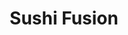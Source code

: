---
layout: place
title: "Sushi Fusion"
permalink: /florida/lauderdale-by-the-sea/sushi-fusion.html
stateAbbr: FL
stateName: Florida
cityName: Lauderdale-By-The-Sea
place_id: ChIJZRgJX2P92IgRax8AKi55GEo
photos:
  - name: >-
      places/ChIJZRgJX2P92IgRax8AKi55GEo/photos/AeeoHcLP2-5PsB8O1FJ1RITvUi4oaAPu74QI76KqVro0UhUjqxXx3tWHYm1vM9e6zgOk6b9Fq7ryaT8eHqtPdFjA4FV4UsBBUfMzSE75QUGPDRAH0RhGWLDlLI7WQFm9EqsWhZPETHW8Fo687EnXGo-4DWwTmUXTrkBSijhYofreQAjXhbkcJEMiNERBnV9TvU26PXs7vlCfADm2wZDueVPr51T9kIFDn9dhrZd7p5Jm9noMiMmY8ZLmP5e0ogsMSH1azPjwvencSupakSmR72BmdeVg3FmMVxrsF2obvOuJfiTFNKJH_4tloXL_Ar9uPPcWB7MYrNry_YLUQRS9cxRSxbibZDUHve3q6EYf_KuYDgYhvsndixMKURkAha0JBVwMazy1JmY1gggPhLDFU8VBCY5alO8Li5fktLAhN3RehkJpyPQu
    widthPx: 3024
    heightPx: 4032
    authorAttributions:
      - displayName: Cassie4486
        uri: https://maps.google.com/maps/contrib/110396231152601474409
        photoUri: >-
          https://lh3.googleusercontent.com/a-/ALV-UjXDOj8jz_M-8y7ix1glGo1sHw7t7KNsDJHmH3YuFseFrw5uXiQ=s100-p-k-no-mo
    flagContentUri: >-
      https://www.google.com/local/imagery/report/?cb_client=maps_api_places.places_api&image_key=!1e10!2sCIHM0ogKEICAgIDZ6aDB1wE&hl=en-US
    googleMapsUri: >-
      https://www.google.com/maps/place//data=!3m4!1e2!3m2!1sCIHM0ogKEICAgIDZ6aDB1wE!2e10!4m2!3m1!1s0x88d8fd635f091865:0x4a18792e2a001f6b
  - name: >-
      places/ChIJZRgJX2P92IgRax8AKi55GEo/photos/AeeoHcJNJmVj7WcPCJudknJB3mUQR-BAvBD6SCWqtgJ39gfAk5NIWB0ffsP3uflq2bwl0U7y0uzk5sDTsIoJyDbqkjnhc8ZdujFFGvkHJOfHGawj37emi6df2xnKYyD9h3fpG5WTDXeBgzZfKr7D3o6-GoPgSpW56AZVIKRfAuFb_3db6rL_a-dwYP1-NbqXIRNCs1rOR3O1akKd_L870JfNK0pX9vbbJ-QJbX_oFAVGuPx0jM9Yv6asXc4a9_vQLp1Dj76MrOev1L4euS97ztA_vS9RYVAJTlLgmgdTpxB5-C_XgQ
    widthPx: 2880
    heightPx: 1916
    authorAttributions:
      - displayName: Sushi Fusion
        uri: https://maps.google.com/maps/contrib/100821762344596787956
        photoUri: >-
          https://lh3.googleusercontent.com/a-/ALV-UjVinPx3WV_B5nJmWe2be9PFLbOo1I2dSipXTNrv1d28F79imSAG=s100-p-k-no-mo
    flagContentUri: >-
      https://www.google.com/local/imagery/report/?cb_client=maps_api_places.places_api&image_key=!1e10!2sAF1QipMz2cyR7e-f3iYxYvZ0bqS2q0NK-ACEI0fTDg3C&hl=en-US
    googleMapsUri: >-
      https://www.google.com/maps/place//data=!3m4!1e2!3m2!1sAF1QipMz2cyR7e-f3iYxYvZ0bqS2q0NK-ACEI0fTDg3C!2e10!4m2!3m1!1s0x88d8fd635f091865:0x4a18792e2a001f6b
  - name: >-
      places/ChIJZRgJX2P92IgRax8AKi55GEo/photos/AeeoHcJCD57rBhZCjmyVyQnntmFcr767ghiVTnzv3R100DqsOAH_Z64o4aQ3sHXLwUKqDXDt3OL0Swx1W9ZePCePGGOkON2Rz78Xg-rkf5bpnvQyPXyL7oiDLyqhMKOHurj67d-r9LD1NyiBxoKLfDlOnd92U2IdT2TdINbGCVLMPGGLfp8108hUhzwvqOdQTZ6GQMGjm9aIV2OOoLCp0rClhPA_wOyp8VurdrdwByZqQ8m2Fx6S6ugeiX3t2Wi42k0sOYYtBKLj0sRgEmzJO0zo3UhzsKYbC1Y2VC3fH9TZ-vT8_fp9UWnFMELn61BZaf51YL5kDlZpaW1-IY4oRB9pD7pbfeds7TLy3CutTtppqTZtl1WoH55dxm0gAveM_13_wix7aPWqjpDi4JWQUudnY0KtXggpohCQWkl45SehVNzTtA
    widthPx: 4032
    heightPx: 3024
    authorAttributions:
      - displayName: Preston Sawicki
        uri: https://maps.google.com/maps/contrib/110336884486113703838
        photoUri: >-
          https://lh3.googleusercontent.com/a/ACg8ocLAEXvrDz36-EQC_xZUz3duDr7btyV2kZsa4Z6-bzfTBGNZ2w=s100-p-k-no-mo
    flagContentUri: >-
      https://www.google.com/local/imagery/report/?cb_client=maps_api_places.places_api&image_key=!1e10!2sCIHM0ogKEICAgIDj6MeDGg&hl=en-US
    googleMapsUri: >-
      https://www.google.com/maps/place//data=!3m4!1e2!3m2!1sCIHM0ogKEICAgIDj6MeDGg!2e10!4m2!3m1!1s0x88d8fd635f091865:0x4a18792e2a001f6b
  - name: >-
      places/ChIJZRgJX2P92IgRax8AKi55GEo/photos/AeeoHcIMA4kgOlPTzNBAyxLlyz9T2INpx_xlf5ANUiIqXHhlCrnpguO2tslVzGcKeaE5pfettFGMh_f2l5F6Wd5v9CRvHZg1WYw3Q0xWbXHNK-jwtql9R8fWlig1m0-F-BcrF4eKpuLFKLSnnPN1CNVFA_gy5JjE0kublP6wjHbyo9CarKxflLsWGMIwQ_4DrWzL7xeBKRT6oGElK1fSfU-73iMTKB7vUASXSzXdjuP5bQ42jAu2pYzR1dcfjcuQCW4sQLzu1f5z1sVReQc253viCavIfmSe-AP5xubYIMMREDvL5m8Mn488_coq4XdEHB2kESbApge3nDn3VjuyNa6gLclC880f0HiRovvn9Hi9mteYRPhQ4C_UwxEdYEZSLQi_F7HFwvKfKbzyfEsA9jL3zvxr_w4MyymHAl7Lts9BkUcJDQJ6
    widthPx: 4032
    heightPx: 3024
    authorAttributions:
      - displayName: Robert Hagedorn
        uri: https://maps.google.com/maps/contrib/113643130234681787895
        photoUri: >-
          https://lh3.googleusercontent.com/a/ACg8ocJeX3mTrCFr2N0-SOCKGJ0gZYEATjt_RCpptGh6-WZv0Uct-w=s100-p-k-no-mo
    flagContentUri: >-
      https://www.google.com/local/imagery/report/?cb_client=maps_api_places.places_api&image_key=!1e10!2sCIHM0ogKEICAgIDrxNyd7gE&hl=en-US
    googleMapsUri: >-
      https://www.google.com/maps/place//data=!3m4!1e2!3m2!1sCIHM0ogKEICAgIDrxNyd7gE!2e10!4m2!3m1!1s0x88d8fd635f091865:0x4a18792e2a001f6b
  - name: >-
      places/ChIJZRgJX2P92IgRax8AKi55GEo/photos/AeeoHcJa0_c2715HwDYHs5a7UZSC3rWSal9sf4c4jILYPpsYupIIl5cR1w0jxSUlWK7qf8JG9wtdfuEP8zJ6lPpl6ucHtKNc55bYCgwjP2vO0itSPp9zTN6ZYrcS8BsmpMX_tz4O7rw-0wsUZsFNGFU7N2V_OeVx_qyCd7uBh-vKMpgaqyguBWBs-uXWFQv1C38VS_Tv0u3gsKKxRBzvIt5Qmy8moU42n3zlfHwsoFvsWkkNpdHMyRraFw54trXNKXXQYHNSZo_pCeFCgQaFN1nwxnSE-bEFBtWsaKLBWJItyssjTA
    widthPx: 4192
    heightPx: 2795
    authorAttributions:
      - displayName: Sushi Fusion
        uri: https://maps.google.com/maps/contrib/100821762344596787956
        photoUri: >-
          https://lh3.googleusercontent.com/a-/ALV-UjVinPx3WV_B5nJmWe2be9PFLbOo1I2dSipXTNrv1d28F79imSAG=s100-p-k-no-mo
    flagContentUri: >-
      https://www.google.com/local/imagery/report/?cb_client=maps_api_places.places_api&image_key=!1e10!2sAF1QipNSWr60lP7XVyDWJpuY4aHZIJtHmX0dGp0wbMb4&hl=en-US
    googleMapsUri: >-
      https://www.google.com/maps/place//data=!3m4!1e2!3m2!1sAF1QipNSWr60lP7XVyDWJpuY4aHZIJtHmX0dGp0wbMb4!2e10!4m2!3m1!1s0x88d8fd635f091865:0x4a18792e2a001f6b
  - name: >-
      places/ChIJZRgJX2P92IgRax8AKi55GEo/photos/AeeoHcL8V-X_vBaHle9muBb7jAptcOndPZdByLNBXTeYOW0SZujOh5Hep_vNo6jKlU_4ub1QC_fQFecusArlw9-2jsjBLZZBcnl47GOETE2bdwU2G8VCoxGvZD3DbExYXx6hkU_E87b3bv6POsI6dfg6GN-Zwo1uvYqxZzokhkXOEkn_v-Rexl4HVjTIiOw3-kGyy_4JqMC14_6IguuzpoFMhBSiuuQ0iqL9Mk69Ox2RfQrwBHnMoRw-5o4MV9os4HMRdEAaDqZAyM7HPHHhO1D08HI3YIUN6O2_jAZYKc-1aVPhTao8iuSWogKxKubnz-KJQLJUrSsAHJy8_xEUp81IAszgMVgZ2YnNqn5BsLDHb_YroXGOpsWT1cMmM_hphbKLY4XC4_RHXxPZ_IoVUb8M3mrfOUeNTBKU36-E_63CsiTd7A
    widthPx: 3024
    heightPx: 4032
    authorAttributions:
      - displayName: christine barrett
        uri: https://maps.google.com/maps/contrib/107066673596824222559
        photoUri: >-
          https://lh3.googleusercontent.com/a/ACg8ocLF3FvLOh0SHYkT__tVxu_umn9fBM6pcGRsO7WqkQXF5avFZQ=s100-p-k-no-mo
    flagContentUri: >-
      https://www.google.com/local/imagery/report/?cb_client=maps_api_places.places_api&image_key=!1e10!2sCIHM0ogKEICAgIDP_7auXQ&hl=en-US
    googleMapsUri: >-
      https://www.google.com/maps/place//data=!3m4!1e2!3m2!1sCIHM0ogKEICAgIDP_7auXQ!2e10!4m2!3m1!1s0x88d8fd635f091865:0x4a18792e2a001f6b
  - name: >-
      places/ChIJZRgJX2P92IgRax8AKi55GEo/photos/AeeoHcKJJ3UYThDLSQb5qSnxW0j-nV0M5R9wJaUUXi_16cEI5YVdnuMuONn0NLx2N0-MmJao5Rs9ZsemaOR8w2O5lsrP9lK2bBD2ApbvyPW6mIUjB0J-QvSVvivzfy2hPcT35TjPpBXum0QI6OGXTdYhDuFlYAsfrim8VDShSGb59iZM2mKOUzAnnLqQIJro-haG_E_hk8APvzjQcB5nF_7nmGzPAuD_813tSLzfZHjkGUzMvdaMbPRiZg-ZwZytKapLX7Vu1yY6HULbXorCFYiFQSEvXGVD05ZCTZzJiWc3Qax5lg
    widthPx: 4800
    heightPx: 3193
    authorAttributions:
      - displayName: Sushi Fusion
        uri: https://maps.google.com/maps/contrib/100821762344596787956
        photoUri: >-
          https://lh3.googleusercontent.com/a-/ALV-UjVinPx3WV_B5nJmWe2be9PFLbOo1I2dSipXTNrv1d28F79imSAG=s100-p-k-no-mo
    flagContentUri: >-
      https://www.google.com/local/imagery/report/?cb_client=maps_api_places.places_api&image_key=!1e10!2sAF1QipPBre1r4eyk1GIAPj9G0sbKKy7AhCyZL19Eu0cq&hl=en-US
    googleMapsUri: >-
      https://www.google.com/maps/place//data=!3m4!1e2!3m2!1sAF1QipPBre1r4eyk1GIAPj9G0sbKKy7AhCyZL19Eu0cq!2e10!4m2!3m1!1s0x88d8fd635f091865:0x4a18792e2a001f6b
  - name: >-
      places/ChIJZRgJX2P92IgRax8AKi55GEo/photos/AeeoHcKZG2nKWZw03tjZwHsdud8s_T34TLEzlDXT_NVpl15cxC3anFkwQcb1R1BTOfPa-K1M8HQVWVB797luDEYYE-wrZC1DGfEN72SEKt5R3YRGVU3vIeoJ1t4xgby38QU2aEWQkfGIXcXGJJfvUvx585iNROqh0FzLvs0GYLZhGPamtlYECOonQiBPmNNnWVM6bsp0oYukvZx1bn59eR7KyzAxyhKsF9QHaA5IgfnCXIsYwEP10CldPzZlJ38JMX27pwI8XjmEz3pkVgyIAI6tbr019pk7nsDgMM-ANfDX5ERMpw
    widthPx: 2880
    heightPx: 2304
    authorAttributions:
      - displayName: Sushi Fusion
        uri: https://maps.google.com/maps/contrib/100821762344596787956
        photoUri: >-
          https://lh3.googleusercontent.com/a-/ALV-UjVinPx3WV_B5nJmWe2be9PFLbOo1I2dSipXTNrv1d28F79imSAG=s100-p-k-no-mo
    flagContentUri: >-
      https://www.google.com/local/imagery/report/?cb_client=maps_api_places.places_api&image_key=!1e10!2sAF1QipPLlDH3x-XoCFhVIwj_T0voYYQbhnoNfI5HGOXj&hl=en-US
    googleMapsUri: >-
      https://www.google.com/maps/place//data=!3m4!1e2!3m2!1sAF1QipPLlDH3x-XoCFhVIwj_T0voYYQbhnoNfI5HGOXj!2e10!4m2!3m1!1s0x88d8fd635f091865:0x4a18792e2a001f6b
  - name: >-
      places/ChIJZRgJX2P92IgRax8AKi55GEo/photos/AeeoHcKkGbzKaraPNEM2p5K0aiIYgj3Qqp2GDwtD6yhbLCpqJ2Zj098R-jJmAEK23gC_a2OxfqzQx8Bz-ZzkZ-U_Ccsafqn5xlQBclCQXn-pWruZbHQmAHSCpVyDbP4Gij8KwF1cJ1yTkaYEO5seZfdUQfa1RR0Kx-hWKwNCOCLdkB5yqJlt7nb3DzvJ5q6NA71TB9xLfsEJGNoXj_byBmtv-_18Z3liqKbxdLuH7K1C24qqIsIR9d52NkuEkXfIji6YFb2c7piAf7Y7LOTds-WvzPEM09gG8r_SNQGvTayN_1E_2g
    widthPx: 2880
    heightPx: 2304
    authorAttributions:
      - displayName: Sushi Fusion
        uri: https://maps.google.com/maps/contrib/100821762344596787956
        photoUri: >-
          https://lh3.googleusercontent.com/a-/ALV-UjVinPx3WV_B5nJmWe2be9PFLbOo1I2dSipXTNrv1d28F79imSAG=s100-p-k-no-mo
    flagContentUri: >-
      https://www.google.com/local/imagery/report/?cb_client=maps_api_places.places_api&image_key=!1e10!2sAF1QipNn8nKnYYkuL-3PoBzIJkG1sWpHwe7cQIoMgEyV&hl=en-US
    googleMapsUri: >-
      https://www.google.com/maps/place//data=!3m4!1e2!3m2!1sAF1QipNn8nKnYYkuL-3PoBzIJkG1sWpHwe7cQIoMgEyV!2e10!4m2!3m1!1s0x88d8fd635f091865:0x4a18792e2a001f6b
  - name: >-
      places/ChIJZRgJX2P92IgRax8AKi55GEo/photos/AeeoHcLC3chi4mCFXJPp3LOXlS6NHscWnJunl72R3TSpVNyQSFL-2AN5kzvjoH6rvaASFBv-5sHxUnpC9DwMd4Dpv5vFMT8L0Jv6ZFWHbdXuMV1j5VWs62qn9ZJJxZ38MaVJCEYs6qRu9-H9_qiP5veVd5UakrXJcuW779xEOI5INHjfYUqPXW45v1wJcv6-JDrBgcBwRXJLIN8UtDjbsRfgp3Z9BO4y_3j95puCM6lUwJZcuyNaUw-8U6A2kViI74hISojl4vtqqkL4UVs0zfpOkR0DVzGqhqGtot_Xmc-GiVEElA
    widthPx: 4800
    heightPx: 3840
    authorAttributions:
      - displayName: Sushi Fusion
        uri: https://maps.google.com/maps/contrib/100821762344596787956
        photoUri: >-
          https://lh3.googleusercontent.com/a-/ALV-UjVinPx3WV_B5nJmWe2be9PFLbOo1I2dSipXTNrv1d28F79imSAG=s100-p-k-no-mo
    flagContentUri: >-
      https://www.google.com/local/imagery/report/?cb_client=maps_api_places.places_api&image_key=!1e10!2sAF1QipPuCI3zaU_ajKWAY4-aKqfm7rE8NcuGvrEYk4_o&hl=en-US
    googleMapsUri: >-
      https://www.google.com/maps/place//data=!3m4!1e2!3m2!1sAF1QipPuCI3zaU_ajKWAY4-aKqfm7rE8NcuGvrEYk4_o!2e10!4m2!3m1!1s0x88d8fd635f091865:0x4a18792e2a001f6b
address: 4743 N Ocean Dr, Lauderdale-By-The-Sea, FL 33308, USA
street: 4743 N Ocean Dr
city: Lauderdale-By-The-Sea
state: FL
zip: '33308'
country: USA
neighborhood: North Fort Lauderdale
latitude: '26.198643'
longitude: '-80.096541'
accessibility_options:
  wheelchairAccessibleParking: true
  wheelchairAccessibleEntrance: true
  wheelchairAccessibleRestroom: true
  wheelchairAccessibleSeating: true
business_status: OPERATIONAL
name: Sushi Fusion
google_maps_links:
  directionsUri: >-
    https://www.google.com/maps/dir//''/data=!4m7!4m6!1m1!4e2!1m2!1m1!1s0x88d8fd635f091865:0x4a18792e2a001f6b!3e0
  placeUri: https://maps.google.com/?cid=5339150597427830635
  writeAReviewUri: >-
    https://www.google.com/maps/place//data=!4m3!3m2!1s0x88d8fd635f091865:0x4a18792e2a001f6b!12e1
  reviewsUri: >-
    https://www.google.com/maps/place//data=!4m4!3m3!1s0x88d8fd635f091865:0x4a18792e2a001f6b!9m1!1b1
  photosUri: >-
    https://www.google.com/maps/place//data=!4m3!3m2!1s0x88d8fd635f091865:0x4a18792e2a001f6b!10e5
primary_type: Asian Restaurant
opening_hours:
  regular: null
  current: null
secondary_opening_hours:
  regular:
    weekdayDescriptions: null
    type: null
  current:
    weekdayDescriptions: null
    type: null
phone: null
price_level: null
price_range: null
rating: null
rating_count: 0
website: null
description: null
reviews: null
parking_options: null
payment_options: null
allow_dogs: null
curbside_pickup: null
delivery: null
dine_in: null
good_for_children: null
good_for_groups: null
good_for_sports: null
live_music: null
menu_for_children: null
outdoor_seating: null
reservable: null
restroom: null
serves_beer: null
serves_breakfast: null
serves_brunch: null
serves_cocktails: null
serves_coffee: null
serves_dinner: null
serves_dessert: null
serves_lunch: null
serves_vegetarian_food: null
serves_wine: null
takeout: null

---